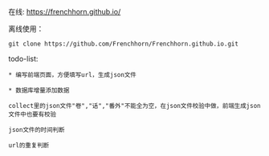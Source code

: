 在线: https://frenchhorn.github.io/

离线使用：

`git clone https://github.com/Frenchhorn/Frenchhorn.github.io.git`


todo-list:

    * 编写前端页面，方便填写url，生成json文件
    
    * 数据库增量添加数据
    
    collect里的json文件"卷","话","番外"不能全为空，在json文件校验中做，前端生成json文件中也要有校验
    
    json文件的时间判断
    
    url的重复判断
